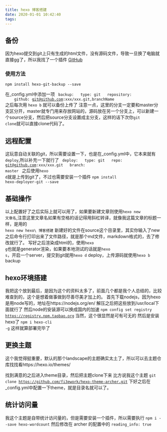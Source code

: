 ```yaml
---
title: hexo 博客搭建
date: 2020-01-01 10:42:40
tags:
---
```

## 备份
因为hexo提交到git上只有生成的html文件，没有源码文件，导致一旦换了电脑就直接gg了，所以我找了一个插件
[GitHub](https://github.com/coneycode/hexo-git-backup)
### 使用方法
<code>npm install hexo-git-backup --save</code>

在_config.yml中添加一项
<code>
backup:
&emsp;&emsp;type: git
&emsp;&emsp;repository:
&emsp;&emsp;&emsp;&emsp;github: git@github.com:xxx/xxx.git,branchName
</code>
之后每次用
<code>hexo b</code>
就可以备份上传了
注意一点，这里的分支一定要和master分支区分开，master就专门用来存放网站的，源码放在另一个分支上，可以新建一个source分支，然后把source分支设置成主分支，这样的话下次你<code>git clone</code>就可以直接clone代码了。
## 远程配置
这玩意自动关联的git，所以需要设置一下，也是在_config.yml中，它本来就有<code>deploy</code>,所以补充一下就行了
<code>
deploy:
&emsp;&emsp;type: git
&emsp;&emsp;repo: git@github.com:xxx/xxx.git
&emsp;&emsp;branch: master
</code>
之后使用<code>hexo d</code>就是上传到git了，不过也需要安装一个插件
<code>npm install hexo-deployer-git --save</code>

## 基础操作
以上配置好了之后实际上就可以用了，如果要新建文章则使用<code>hexo new 文章名</code>,注意这里文章名如果有空格的话记得用斜杠转译，就像我这篇文章的标题一样，是用的<code> hexo new hexo\ 博客搭建</code>
新建好的文件在source这个目录里，其实你输入了new之后命令行打印出来了文件路径，就是那个md文件，markdown格式的，去了修改就行了。
写好之后渲染成html的，使用<code>hexo g</code>也就是generator渲染，如果要本地测试的话就是<code>hexo s</code>，开启一个server，提交到git就用<code>hexo d</code> deploy，上传源码就使用<code>hexo b</code> backup

## hexo环境搭建
我把这个放到最后，是因为这个的资料太多了，前面几个都是我个人总结的，比较难查到的，这个是想着做事做到尽善尽美才加上的。
首先下载nodejs，因为hexo是用node写的，地址在https://nodejs.org/en/
解压之后把这些放到/usr/local下面就行了
然后node的安装源可以换成国内的加速
<code>npm config set registry https://registry.npm.taobao.org</code>
当然，这个很显然是可有可无的
然后是安装hexo了
<code>npm i hexo-cli -g</code>
这样就算部署完毕了

## 更换主题
这个我觉得挺重要，默认的那个landscape的主题确实太土了，所以可以去主题仓库找找看https://hexo.io/themes/

找到满意的之后进入theme目录，然后把主题clone下来
比方说我这个主题
<code>git clone https://github.com/fi3ework/hexo-theme-archer.git</code>
下好之后在_config.yml中配置一下theme，就是目录名就可以了。

## 统计访问量
我这个主题是自带统计访问量的，但是需要安装一个插件，所以需要执行
<code>npm i --save hexo-wordcount</code>
然后修改在 archer 的配置中的
<code>reading_info: true</code>